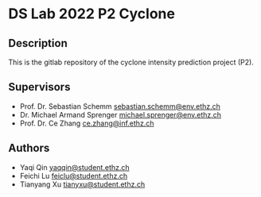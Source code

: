 # DS Lab 2022 P2 Cyclone

## Description
This is the gitlab repository of the cyclone intensity prediction project (P2).

## Supervisors
* Prof. Dr. Sebastian Schemm sebastian.schemm@env.ethz.ch
* Dr. Michael Armand Sprenger michael.sprenger@env.ethz.ch
* Prof. Dr. Ce Zhang ce.zhang@inf.ethz.ch

## Authors
* Yaqi Qin yaqqin@student.ethz.ch
* Feichi Lu feiclu@student.ethz.ch
* Tianyang Xu tianyxu@student.ethz.ch
